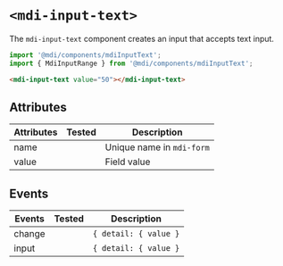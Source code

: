 # `<mdi-input-text>`

The `mdi-input-text` component creates an input that accepts text input.

```typescript
import '@mdi/components/mdiInputText';
import { MdiInputRange } from '@mdi/components/mdiInputText';
```

```html
<mdi-input-text value="50"></mdi-input-text>
```

## Attributes

| Attributes | Tested   | Description |
| ---------- | -------- | ----------- |
| name       |          | Unique name in `mdi-form` |
| value      |          | Field value |

## Events

| Events     | Tested   | Description |
| ---------- | -------- | ----------- |
| change     |          | `{ detail: { value }` |
| input      |          | `{ detail: { value }` |
